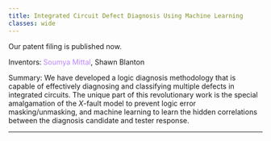 ```yaml
---
title: Integrated Circuit Defect Diagnosis Using Machine Learning
classes: wide
---
```


Our patent filing is published now.

Inventors: <span style="color:#BB86FC">Soumya Mittal</span>, Shawn Blanton

Summary: We have developed a logic diagnosis methodology that is capable of effectively diagnosing and classifying multiple defects in integrated circuits. The unique part of this revolutionary work is the special amalgamation of the *X*-fault model to prevent logic error masking/unmasking, and machine learning to learn the hidden correlations between the diagnosis candidate and tester response.

---
